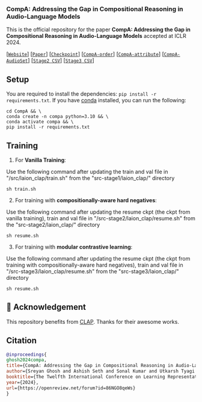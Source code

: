 ### CompA: Addressing the Gap in Compositional Reasoning in Audio-Language Models

This is the official repository for the paper **CompA: Addressing the Gap in Compositional Reasoning in Audio-Language Models** accepted at ICLR 2024.

[[`Website`](https://sreyan88.github.io/compa_iclr/)] [[`Paper`](https://openreview.net/pdf?id=86NGO8qeWs)] [[`Checkpoint`]()] [[`CompA-order`](https://drive.google.com/file/d/1A_HDH0sO6Pp-kvdcTJrAA6MJZiItHZTQ/view?usp=sharing)] [[`CompA-attribute`](https://drive.google.com/file/d/1vWpq2fTcT8T7ec8pZ_EG2v29PwJPfcJm/view?usp=sharing)] [[`CompA-AudioSet`](https://drive.google.com/file/d/1FIC9XBQStw9EUBVxKJXVKTQpPIkfy0cZ/view?usp=sharing)] [[`Stage2 CSV`](https://drive.google.com/file/d/1yDqkEYZi44yqXJPLw50bacmhkgRJJ_0b/view?usp=sharing)] [[`Stage3 CSV`](https://drive.google.com/file/d/1GF2Fc-sQUGA52LXwfLjNSL4Hl481BqYm/view?usp=sharing)]

## Setup
You are required to install the dependencies: `pip install -r requirements.txt`. If you have [conda](https://www.anaconda.com) installed, you can run the following: 

```shell
cd CompA && \
conda create -n compa python=3.10 && \
conda activate compa && \
pip install -r requirements.txt
```

## Training

1. For **Vanilla Training**: 

Use the following command after updating the train and val file in "/src/laion_clap/train.sh" from the "src-stage1/laion_clap/" directory

```shell
sh train.sh
```

2. For training with **compositionally-aware hard negatives**:

Use the following command after updating the resume ckpt (the ckpt from vanilla training), train and val file in "/src-stage2/laion_clap/resume.sh" from the "src-stage2/laion_clap/" directory

```shell
sh resume.sh
```

3. For training with **modular contrastive learning**:

Use the following command after updating the resume ckpt (the ckpt from training with compositionally-aware hard negatives), train and val file in "/src-stage3/laion_clap/resume.sh" from the "src-stage3/laion_clap/" directory

```shell
sh resume.sh
```

## 🌻 Acknowledgement
This repository benefits from [CLAP](https://github.com/LAION-AI/CLAP). Thanks for their awesome works.


## Citation
```BibTex
@inproceedings{
ghosh2024compa,
title={CompA: Addressing the Gap in Compositional Reasoning in Audio-Language Models},
author={Sreyan Ghosh and Ashish Seth and Sonal Kumar and Utkarsh Tyagi and Chandra Kiran Reddy Evuru and Ramaneswaran S and S Sakshi and Oriol Nieto and Ramani Duraiswami and Dinesh Manocha},
booktitle={The Twelfth International Conference on Learning Representations},
year={2024},
url={https://openreview.net/forum?id=86NGO8qeWs}
}
```
